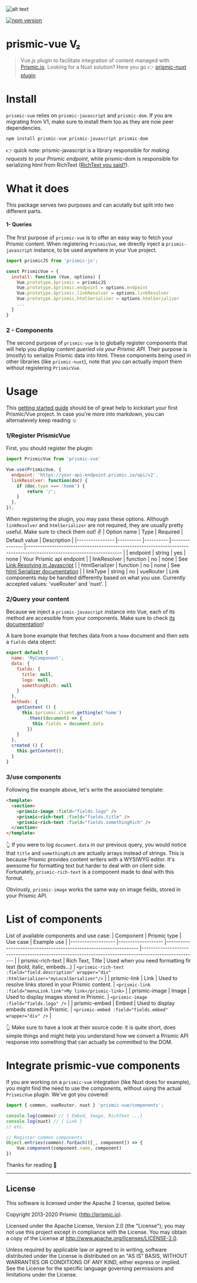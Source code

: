 ![alt text](https://prismic.io/...1b58998/images/logo-dark.svg)

[![npm version](https://badge.fury.io/js/prismic-vue.svg)](http://badge.fury.io/js/prismic-vue)

# prismic-vue V₂

> Vue.js plugin to facilitate integration of content managed with [Prismic.io](https://prismic.io).
Looking for a Nuxt solution? Here you go 👉 [prismic-nuxt plugin](https://github.com/jamespegg/prismic-nuxt)

# Install

`prismic-vue` relies on `prismic-javascript` and `prismic-dom`.
If you are migrating from V1, make sure to install them too as they are now peer dependencies.
``` bash
npm install prismic-vue prismic-javascript prismic-dom
```
👉 quick note: prismic-javascript is a library responsible for _making requests to your Prismic endpoint_,
while prismic-dom is responsible for serializing html from RichText ([RichText you said?](https://user-guides.prismic.io/en/articles/383762-rich-text)).

# What it does

This package serves two purposes and can acutally but split into two different parts.

#### 1- Queries
The first purpose of `prismic-vue` is to offer an easy way to fetch your Prismic content. When registering `PrismicVue`, we directly inject a `prismic-javascript` instance, to be used anywhere in your Vue project.

``` javascript
import prismicJS from 'prismic-js';

const PrismicVue = {
  install: function (Vue, options) {
    Vue.prototype.$prismic = prismicJS
    Vue.prototype.$prismic.endpoint = options.endpoint
    Vue.prototype.$prismic.linkResolver = options.linkResolver
    Vue.prototype.$prismic.htmlSerializer = options.htmlSerializer
    ...
  }
}
```

### 2 - Components

The second purpose of `prismic-vue` is to globally register components that will help you _display content queried via your Prismic API_. Their purpose is (mostly) to serialize Prismic data into html. These components being used in other libraries (like `prismic-nuxt`), note that you can actually import them without registering `PrismicVue`.


# Usage

This [getting started guide](https://prismic.io/docs/vuejs/getting-started/integrating-with-existing-project) should be of great help to kickstart your first Prismic/Vue project.
In case you're more into markdown, you can alternatevely keep reading ☺️

### 1/Register PrismicVue
First, you should register the plugin:
```javascript
import PrismicVue from 'prismic-vue'

Vue.use(PrismicVue, {
  endpoint: 'https://your-api-endpoint.prismic.io/api/v2',
  linkResolver: function(doc) {
    if (doc.type === 'home') {
        return '/';
    }
  },
});
```

When registering the plugin, you may pass these options. Although `linkResolver` and `htmlSerializer` are not required, they are usually pretty useful. Make sure to check them out! ✌️
| Option name    	| Type     	| Required 	| Default value 	| Description                                                                                                          	|
|----------------	|----------	|----------	|---------------	|----------------------------------------------------------------------------------------------------------------------	|
| endpoint       	| string   	| yes      	| none          	| Your Prismic api endpoint                                                                                            	|
| linkResolver   	| function 	| no       	| none          	| See [Link Resolving in Javascript](https://prismic.io/docs/javascript/beyond-the-api/link-resolving)                 	|
| htmlSerializer 	| function 	| no       	| none          	| See [html Serializer documentation](https://prismic.io/docs/javascript/beyond-the-api/html-serializer)               	|
| linkType       	| string   	| no       	| vueRouter     	| Link components may be handled differently based on what you use. Currently accepted values: 'vueRouter' and 'nuxt'. 	|

### 2/Query your content
Because we inject a `prismic-javascript` instance into Vue, each of its method are accessible from your components. Make sure to check [its documentation](https://github.com/prismicio/prismic-javascript)!

A bare bone example that fetches data from a `home` document and then sets a `fields` data object:
```javascript
export default {
  name: 'MyComponent',
  data: {
    fields: {
      title: null,
      logo: null,
      somethingRich: null
    }
  },
  methods: {
    getContent () {
      this.$prismic.client.getSingle('home')
        .then((document) => {
          this.fields = document.data
        })
    }
  },
  created () {
    this.getContent();
  }
}
```

### 3/use components
Following the example above, let's write the associated template:

```html
<template>
  <section>
    <primsic-image :field="fields.logo" />
    <prismic-rich-text :field="fields.title" />
    <prismic-rich-text :field="fields.somethingRich" />
  </section>
</template>
```

👆 If you were to log `document.data` in our previous query, you would notice that `title` and `somethingRich` are actually arrays instead of strings. This is because Prismic provides content writers with a WYSIWYG editor. It's awesome for formatting text but harder to deal with on client side. Fortunately, `prismic-rich-text` is a component made to deal with this format.

Obviously, `prismic-image` works the same way on image fields, stored in your Prismic API.

# List of components

List of available components and use case:
| Component         	| Prismic type      	| Use case                                                         	| Example use                                                                                         	|
|-------------------	|-------------------	|------------------------------------------------------------------	|-----------------------------------------------------------------------------------------------------	|
| prismic-rich-text 	| Rich Text, Title 	| Used when you need formatting fir text (bold, italic, embeds...) 	| `<prismic-rich-text :field="field.description" wrapper="div" :htmlSerializer="myLocalSerializer"/>` 	|
| prismic-link      	| Link              	| Used to resolve links stored in your Prismic content.            	| `<prismic-link :field="menuLink.link">My link</prismic-link>`                                       	|
| prismic-image     	| Image             	| Used to display images stored in Prismic.                        	| `<prismic-image :field="fields.logo" />`                                                            	|
| prismic-embed     	| Embed             	| Used to display embeds stored in Prismic.                        	| `<prismic-embed :field="fields.embed" wrapper="div" />`                                             	|

👆 Make sure to have a look at their source code: it is quite short, does simple things and might help you understand how we convert a Prismic API response into something that can actually be committed to the DOM.

# Integrate prismic-vue components

If you are working on a `prismic-vue` integration (like Nuxt does for example), you might find the need to use the components, without using the actual `PrismicVue` plugin. We've got you covered:

```javascript
import { common, vueRouter, nuxt } 'prismic-vue/components';

console.log(common) // { Embed, Image, RichText ...}
console.log(nuxt) // { Link }
// etc.

// Register common components
Object.entries(common).forEach(([_, component]) => {
    Vue.component(component.name, component)
})
```

Thanks for reading 👋

---

## License

This software is licensed under the Apache 2 license, quoted below.

Copyright 2013-2020 Prismic (http://prismic.io).

Licensed under the Apache License, Version 2.0 (the "License"); you may not use this project except in compliance with the License. You may obtain a copy of the License at http://www.apache.org/licenses/LICENSE-2.0.

Unless required by applicable law or agreed to in writing, software distributed under the License is distributed on an "AS IS" BASIS, WITHOUT WARRANTIES OR CONDITIONS OF ANY KIND, either express or implied. See the License for the specific language governing permissions and limitations under the License.

